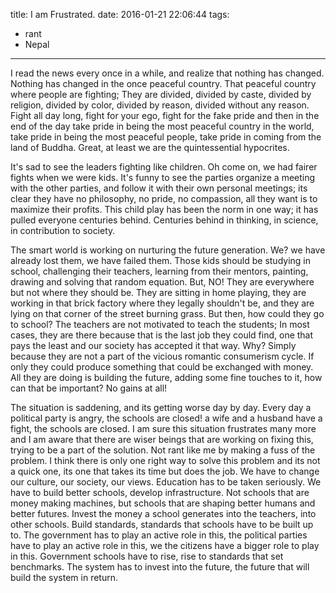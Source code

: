 title: I am Frustrated.
date: 2016-01-21 22:06:44
tags:
  - rant
  - Nepal
---
I read the news every once in a while, and realize that nothing has changed. Nothing has changed in the once peaceful country. That peaceful country where people are fighting; They are divided, divided by caste, divided by religion, divided by color, divided by reason, divided without any reason. Fight all day long, fight for your ego, fight for the fake pride and then in the end of the day take pride in being the most peaceful country in the world, take pride in being the most peaceful people, take pride in coming from the land of Buddha. Great, at least we are the quintessential hypocrites.

It's sad to see the leaders fighting like children. Oh come on, we had fairer fights when we were kids. It's funny to see the parties organize a meeting with the other parties, and follow it with their own personal meetings; its clear they have no philosophy, no pride, no compassion, all they want is to maximize their profits. This child play has been the norm in one way; it has pulled everyone centuries behind. Centuries behind in thinking, in science, in contribution to society.

The smart world is working on nurturing the future generation. We? we have already lost them, we have failed them. Those kids should be studying in school, challenging their teachers, learning from their mentors, painting, drawing and solving that random equation. But, NO! They are everywhere but not where they should be. They are sitting in home playing, they are working in that brick factory where they legally shouldn't be, and they are lying on that corner of the street burning grass. But then, how could they go to school? The teachers are not motivated to teach the students; In most cases, they are there because that is the last job they could find, one that pays the least and our society has accepted it that way. Why? Simply because they are not a part of the vicious romantic consumerism cycle. If only they could produce something that could be exchanged with money. All they are doing is building the future, adding some fine touches to it, how can that be important? No gains at all!

The situation is saddening, and its getting worse day by day. Every day a political party is angry, the schools are closed! a wife and a husband have a fight, the schools are closed. I am sure this situation frustrates many more and I am aware that there are wiser beings that are working on fixing this, trying to be a part of the solution. Not rant like me by making a fuss of the problem. I think there is only one right way to solve this problem and its not a quick one, its one that takes its time but does the job. We have to change our culture, our society, our views. Education has to be taken seriously. We have to build better schools, develop infrastructure. Not schools that are money making machines, but schools that are shaping better humans and better futures. Invest the money a school generates into the teachers, into other schools. Build standards, standards that schools have to be built up to. The government has to play an active role in this, the political parties have to play an active role in this, we the citizens have a bigger role to play in this. Government schools have to rise, rise to standards that set benchmarks. The system has to invest into the future, the future that will build the system in return.
